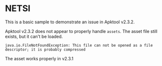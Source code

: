 # NETSI

This is a basic sample to demonstrate an issue in Apktool v2.3.2.

Apktool v2.3.2 does not appear to properly handle `assets`.
The asset file still exists, but it can't be loaded.

`java.io.FileNotFoundException: This file can not be opened as a file descriptor; it is probably compressed`

The asset works properly in v2.3.1